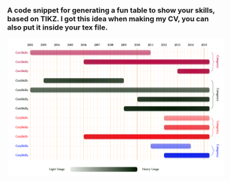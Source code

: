 ### A code snippet for generating a fun table to show your skills, based on TIKZ. I got this idea when making my CV, you can also put it inside your tex file.

![SkillVisExample](skillvis.png?raw=True)
